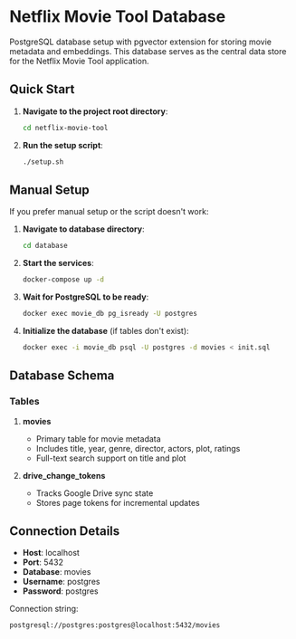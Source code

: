 # Netflix Movie Tool Database

PostgreSQL database setup with pgvector extension for storing movie metadata and embeddings. This database serves as the central data store for the Netflix Movie Tool application.

## Quick Start

1. **Navigate to the project root directory**:
   ```bash
   cd netflix-movie-tool
   ```

2. **Run the setup script**:
   ```bash
   ./setup.sh
   ```

## Manual Setup

If you prefer manual setup or the script doesn't work:

1. **Navigate to database directory**:
   ```bash
   cd database
   ```

2. **Start the services**:
   ```bash
   docker-compose up -d
   ```

3. **Wait for PostgreSQL to be ready**:
   ```bash
   docker exec movie_db pg_isready -U postgres
   ```

4. **Initialize the database** (if tables don't exist):
   ```bash
   docker exec -i movie_db psql -U postgres -d movies < init.sql
   ```

## Database Schema

### Tables

1. **movies**
   - Primary table for movie metadata
   - Includes title, year, genre, director, actors, plot, ratings
   - Full-text search support on title and plot

2. **drive_change_tokens**
   - Tracks Google Drive sync state
   - Stores page tokens for incremental updates

## Connection Details

- **Host**: localhost
- **Port**: 5432
- **Database**: movies
- **Username**: postgres
- **Password**: postgres

Connection string:
```
postgresql://postgres:postgres@localhost:5432/movies
```